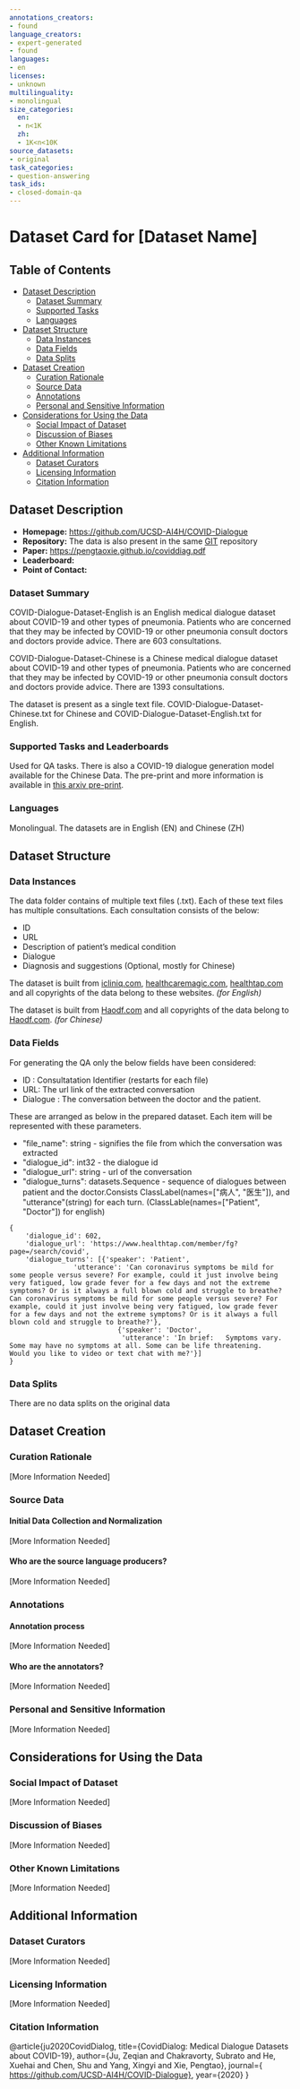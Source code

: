 ```yaml
---
annotations_creators:
- found
language_creators:
- expert-generated
- found
languages:
- en
licenses:
- unknown
multilinguality:
- monolingual
size_categories:
  en:
  - n<1K
  zh:
  - 1K<n<10K
source_datasets:
- original
task_categories:
- question-answering
task_ids:
- closed-domain-qa
---
```


# Dataset Card for [Dataset Name]

## Table of Contents
- [Dataset Description](#dataset-description)
  - [Dataset Summary](#dataset-summary)
  - [Supported Tasks](#supported-tasks-and-leaderboards)
  - [Languages](#languages)
- [Dataset Structure](#dataset-structure)
  - [Data Instances](#data-instances)
  - [Data Fields](#data-fields)
  - [Data Splits](#data-splits)
- [Dataset Creation](#dataset-creation)
  - [Curation Rationale](#curation-rationale)
  - [Source Data](#source-data)
  - [Annotations](#annotations)
  - [Personal and Sensitive Information](#personal-and-sensitive-information)
- [Considerations for Using the Data](#considerations-for-using-the-data)
  - [Social Impact of Dataset](#social-impact-of-dataset)
  - [Discussion of Biases](#discussion-of-biases)
  - [Other Known Limitations](#other-known-limitations)
- [Additional Information](#additional-information)
  - [Dataset Curators](#dataset-curators)
  - [Licensing Information](#licensing-information)
  - [Citation Information](#citation-information)

## Dataset Description

- **Homepage:** https://github.com/UCSD-AI4H/COVID-Dialogue
- **Repository:** The data is also present in the same [GIT](https://github.com/UCSD-AI4H/COVID-Dialogue) repository
- **Paper:** https://pengtaoxie.github.io/coviddiag.pdf
- **Leaderboard:**
- **Point of Contact:**

### Dataset Summary

COVID-Dialogue-Dataset-English is an English medical dialogue dataset about COVID-19 and other types of pneumonia. Patients who are concerned that they may be infected by COVID-19 or other pneumonia consult doctors and doctors provide advice. There are 603 consultations.

COVID-Dialogue-Dataset-Chinese is a Chinese medical dialogue dataset about COVID-19 and other types of pneumonia. Patients who are concerned that they may be infected by COVID-19 or other pneumonia consult doctors and doctors provide advice. There are 1393 consultations.

The dataset is present as a single text file. COVID-Dialogue-Dataset-Chinese.txt for Chinese and COVID-Dialogue-Dataset-English.txt for English.

### Supported Tasks and Leaderboards

Used for QA tasks. There is also a COVID-19 dialogue generation model available for the Chinese Data. The pre-print and more information is available in [this arxiv pre-print](https://arxiv.org/abs/2005.05442).

### Languages

Monolingual. The datasets are in English (EN) and Chinese (ZH)

## Dataset Structure

### Data Instances

The data folder contains of multiple text files (.txt). Each of these text files has multiple consultations. Each consultation consists of the below:
- ID
- URL
- Description of patient’s medical condition
- Dialogue
- Diagnosis and suggestions (Optional, mostly for Chinese)

The dataset is built from [icliniq.com](https://www.icliniq.com/), [healthcaremagic.com](https://www.healthcaremagic.com/), [healthtap.com](https://www.healthtap.com/) and all copyrights of the data belong to these websites. _(for English)_

The dataset is built from [Haodf.com](https://www.haodf.com/) and all copyrights of the data belong to [Haodf.com](https://www.haodf.com/).  _(for Chinese)_

### Data Fields

For generating the QA only the below fields have been considered:
- ID : Consultatation Identifier (restarts for each file)
- URL: The url link of the extracted conversation
- Dialogue : The conversation between the doctor and the patient.

These are arranged as below in the prepared dataset. Each item will be represented with these parameters.

- "file_name": string - signifies the file from which the conversation was extracted
- "dialogue_id": int32 - the dialogue id
- "dialogue_url": string - url of the conversation
- "dialogue_turns": datasets.Sequence - sequence of dialogues between patient and the doctor.Consists ClassLabel(names=["病人", "医生"]), and "utterance"(string) for each turn. (ClassLable(names=["Patient", "Doctor"]) for english)

```
{
	'dialogue_id': 602, 
	'dialogue_url': 'https://www.healthtap.com/member/fg?page=/search/covid', 
	'dialogue_turns': [{'speaker': 'Patient', 
			    'utterance': 'Can coronavirus symptoms be mild for some people versus severe? For example, could it just involve being very fatigued, low grade fever for a few days and not the extreme symptoms? Or is it always a full blown cold and struggle to breathe?Can coronavirus symptoms be mild for some people versus severe? For example, could it just involve being very fatigued, low grade fever for a few days and not the extreme symptoms? Or is it always a full blown cold and struggle to breathe?'}, 
                           {'speaker': 'Doctor', 
                            'utterance': 'In brief:   Symptoms vary.   Some may have no symptoms at all. Some can be life threatening.   Would you like to video or text chat with me?'}]
}
```

### Data Splits

There are no data splits on the original data

## Dataset Creation

### Curation Rationale

[More Information Needed]

### Source Data

#### Initial Data Collection and Normalization

[More Information Needed]

#### Who are the source language producers?

[More Information Needed]

### Annotations

#### Annotation process

[More Information Needed]

#### Who are the annotators?

[More Information Needed]

### Personal and Sensitive Information

[More Information Needed]

## Considerations for Using the Data

### Social Impact of Dataset

[More Information Needed]

### Discussion of Biases

[More Information Needed]

### Other Known Limitations

[More Information Needed]

## Additional Information

### Dataset Curators

[More Information Needed]

### Licensing Information

[More Information Needed]

### Citation Information

@article{ju2020CovidDialog,
  title={CovidDialog: Medical Dialogue Datasets about COVID-19},
  author={Ju, Zeqian and Chakravorty, Subrato and He, Xuehai and Chen, Shu and Yang, Xingyi and Xie, Pengtao},
  journal={ https://github.com/UCSD-AI4H/COVID-Dialogue}, 
  year={2020}
}
